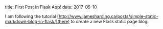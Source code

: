 title: First Post in Flask App!
date: 2017-09-10

I am following the tutorial [http://www.jamesharding.ca/posts/simple-static-markdown-blog-in-flask/](here)
to create a new Flask static page blog.
